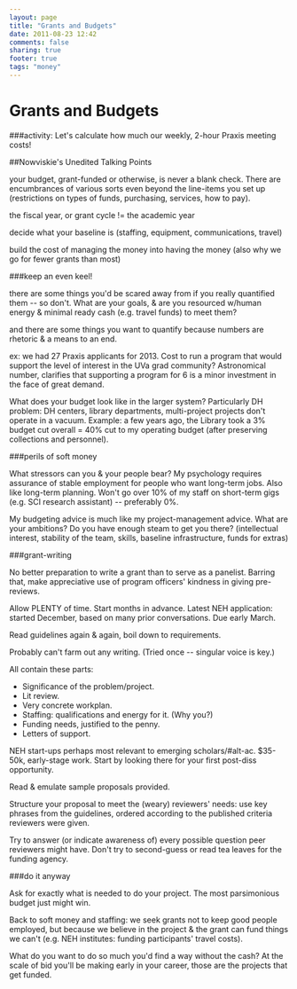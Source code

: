```yaml
---
layout: page
title: "Grants and Budgets"
date: 2011-08-23 12:42
comments: false
sharing: true
footer: true
tags: "money"
---
```


# Grants and Budgets

###activity: 
Let's calculate how much our weekly, 2-hour Praxis meeting costs!

##Nowviskie's Unedited Talking Points

your budget, grant-funded or otherwise, is never a blank check. There
are encumbrances of various sorts even beyond the line-items you set up (restrictions on types of funds, purchasing, services, how to pay).

the fiscal year, or grant cycle != the academic year

decide what your baseline is (staffing, equipment, communications, travel)

build the cost of managing the money into having the money
(also why we go for fewer grants than most)

###keep an even keel! 

there are some things you'd be scared away from if you really quantified them -- so don't. What are your goals, & are you resourced w/human energy & minimal ready cash (e.g. travel funds) to meet them?

and there are some things you want to quantify because numbers are rhetoric & a means to an end.

ex: we had 27 Praxis applicants for 2013. Cost to run a program that would support the level of interest in the UVa grad community? Astronomical number, clarifies that supporting a program for 6 is a minor investment in the face of great demand.

What does your budget look like in the larger system? Particularly DH problem: DH centers, library departments, multi-project projects don't operate in a vacuum.  Example: a few years ago, the Library took a 3% budget cut overall = 40% cut to my operating budget (after preserving collections and personnel). 

###perils of soft money

What stressors can you & your people bear? My psychology requires assurance of stable employment for people who want long-term jobs.  Also like long-term planning. Won't go over 10% of my staff on short-term gigs (e.g. SCI research assistant) -- preferably 0%.

My budgeting advice is much like my project-management advice. What are your ambitions? Do you have enough steam to get you there?  (intellectual interest, stability of the team, skills, baseline infrastructure, funds for extras)


###grant-writing

No better preparation to write a grant than to serve as a panelist. Barring that, make appreciative use of program officers' kindness in giving pre-reviews.

Allow PLENTY of time. Start months in advance. Latest NEH application: started December, based on many prior conversations. Due early March.

Read guidelines again & again, boil down to requirements.

Probably can't farm out any writing. (Tried once -- singular voice is key.)

All contain these parts:

 * Significance of the problem/project.
 * Lit review.
 * Very concrete workplan.
 * Staffing: qualifications and energy for it. (Why you?)
 * Funding needs, justified to the penny.
 * Letters of support.

NEH start-ups perhaps most relevant to emerging scholars/#alt-ac. $35-50k, early-stage work. Start by looking there for your first post-diss opportunity.

Read & emulate sample proposals provided.

Structure your proposal to meet the (weary) reviewers' needs: use key phrases from the guidelines, ordered according to the published criteria reviewers were given.

Try to answer (or indicate awareness of) every possible question peer reviewers might have. Don't try to second-guess or read tea leaves for the funding agency. 

###do it anyway

Ask for exactly what is needed to do your project. The most parsimonious budget just might win. 

Back to soft money and staffing: we seek grants not to keep good people employed, but because we believe in the project & the grant can fund things we can't (e.g. NEH institutes: funding participants' travel costs).

What do you want to do so much you'd find a way without the cash? At the scale of bid you'll be making early in your career, those are the projects that get funded.
